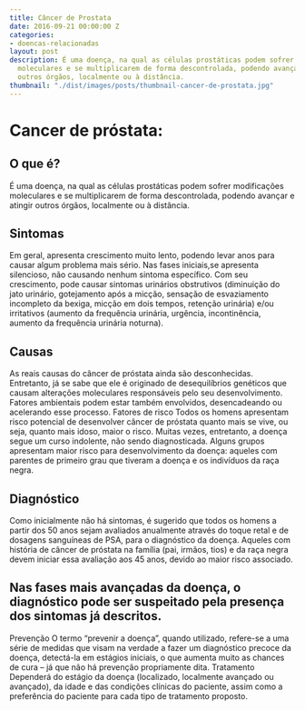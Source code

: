 ```yaml
---
title: Câncer de Prostata
date: 2016-09-21 00:00:00 Z
categories:
- doencas-relacionadas
layout: post
description: É uma doença, na qual as células prostáticas podem sofrer modificações
  moleculares e se multiplicarem de forma descontrolada, podendo avançar e atingir
  outros órgãos, localmente ou à distância.
thumbnail: "./dist/images/posts/thumbnail-cancer-de-prostata.jpg"
---
```


# Cancer de próstata:

## O que é?
É uma doença, na qual as células prostáticas podem sofrer modificações moleculares e se multiplicarem de forma descontrolada, podendo avançar e atingir outros órgãos, localmente ou à distância.

## Sintomas
Em geral, apresenta crescimento muito lento, podendo levar anos para causar algum problema mais sério. Nas fases iniciais,se apresenta silencioso, não causando nenhum sintoma específico. Com seu crescimento, pode causar sintomas urinários obstrutivos (diminuição do jato urinário, gotejamento após a micção, sensação de esvaziamento incompleto da bexiga, micção em dois tempos, retenção urinária) e/ou irritativos (aumento da frequência urinária, urgência, incontinência, aumento da frequência urinária noturna).

## Causas
As reais causas do câncer de próstata ainda são desconhecidas. Entretanto, já se sabe que ele é originado de desequilíbrios genéticos que causam alterações moleculares responsáveis pelo seu desenvolvimento. Fatores ambientais podem estar também envolvidos, desencadeando ou acelerando esse processo.
Fatores de risco
Todos os homens apresentam risco potencial de desenvolver câncer de próstata quanto mais se vive, ou seja, quanto mais idoso, maior o risco. Muitas vezes, entretanto, a doença segue um curso indolente, não sendo diagnosticada. Alguns grupos apresentam maior risco para desenvolvimento da doença: aqueles com parentes de primeiro grau que tiveram a doença e os indivíduos da raça negra.

## Diagnóstico
Como inicialmente não há sintomas, é sugerido que todos os homens a partir dos 50 anos sejam avaliados anualmente através do toque retal e de dosagens sanguíneas de PSA, para o diagnóstico da doença. Aqueles com história de câncer de próstata na família (pai, irmãos, tios) e da raça negra devem iniciar essa avaliação aos 45 anos, devido ao maior risco associado.

## Nas fases mais avançadas da doença, o diagnóstico pode ser suspeitado pela presença dos sintomas já descritos.
Prevenção
O termo “prevenir a doença”, quando utilizado, refere-se a uma série de medidas que visam na verdade a fazer um diagnóstico precoce da doença, detectá-la em estágios iniciais, o que aumenta muito as chances de cura – já que não há prevenção propriamente dita.
Tratamento
Dependerá do estágio da doença (localizado, localmente avançado ou avançado), da idade e das condições clínicas do paciente, assim como a preferência do paciente para cada tipo de tratamento proposto.
